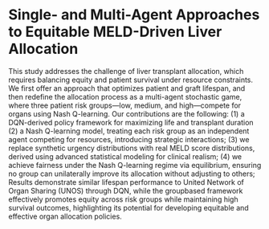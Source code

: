 # Single- and Multi-Agent Approaches to Equitable MELD-Driven Liver Allocation
This study addresses the challenge of liver transplant allocation, which requires balancing equity and patient survival under resource constraints. We first offer an approach that optimizes patient and graft lifespan, and then redefine the allocation process as a multi-agent stochastic game, where three patient risk groups—low, medium, and high—compete for organs using Nash Q-learning. Our contributions are the following: (1) a DQN-derived policy framework for maximizing life and transplant duration (2) a Nash Q-learning model, treating each risk group as an independent agent competing for resources, introducing strategic interactions; (3) we replace synthetic urgency distributions with real MELD score distributions, derived using advanced statistical modeling for clinical realism; (4) we achieve fairness under the Nash Q-learning regime via equilibrium, ensuring no group can unilaterally improve its allocation without adjusting to others; Results demonstrate similar lifespan performance to United Network of Organ Sharing (UNOS) through DQN, while the groupbased framework effectively promotes equity across risk
groups while maintaining high survival outcomes, highlighting its potential for developing equitable and effective organ allocation policies.
